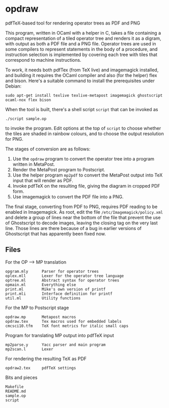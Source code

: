 # opdraw
pdfTeX-based tool for rendering operator trees as PDF and PNG

This program, written in OCaml with a helper in C, takes a file containing a compact representation of a tiled operator tree and renders it as a digram, with output as both a PDF file and a PNG file.  Operator trees are used in some compilers to represent statements in the body of a procedure, and instruction selection is implemented by covering each tree with tiles that correspond to machine instructions.

To work, it needs both pdfTex (from TeX live) and imagemagick installed, and building it requires the OCaml compiler and also (for the helper) flex and bison.  Here's a suitable command to install the prerequisites under Debian:
````
sudo apt-get install texlive texlive-metapost imagemagick ghostscript ocaml-nox flex bison
````
When the tool is built, there's a shell script `script` that can be invoked as
````
./script sample.op
````
to invoke the program.  Edit options at the top of `script` to choose whether the tiles are shaded in rainbow colours, and to choose the output resolution for PNG.

The stages of conversion are as follows:
1. Use the `opdraw` program to convert the operator tree into a program written in MetaPost.
2. Render the MetaPost program to Postscript.
3. Use the helper program `mp2pdf` to convert the MetaPost output into TeX input that will render as PDF.
4. Invoke pdfTeX on the resulting file, giving the diagram in cropped PDF form.
5. Use imagemagick to convert the PDF file into a PNG.

The final stage, converting from PDF to PNG, requires PDF reading to be enabled in Imagemagick.  As root, edit the file `/etc/Imagemagick/policy.xml` and delete a group of lines near the bottom of the file that prevent the use of Ghostscript to decode images, leaving the closing tag on the very last line.  Those lines are there because of a bug in earlier versions of Ghostscript that has apparently been fixed now.

## Files
For the OP --> MP translation
````
opgram.mly      Parser for operator trees        
oplex.mll       Lexer for the operator tree language
optree.ml       Abstract syntax for operator trees
opmain.ml       Everything else
print.ml        Mike's own version of printf
print.mli       Interface definition for printf
util.ml         Utility functions
````
For the MP to Postscript stage
````
opdraw.mp       Metapost macros
opdraw.tex      Tex macros used for embedded labels
cmcsci10.tfm    TeX font metrics for italic small caps
````
Program for translating MP output into pdfTeX input
````
mp2parse.y      Yacc parser and main program
mp2scan.l       Lexer
````
For rendering the resulting TeX as PDF
````
opdraw2.tex     pdfTeX settings
````
Bits and pieces
````
Makefile
README.md
sample.op
script
````
